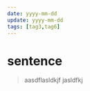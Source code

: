 ```yaml
---
date: yyyy-mm-dd
update: yyyy-mm-dd
tags: [tag3,tag6]
---
```


# sentence
> aasdflasldkjf
> jasldfkj